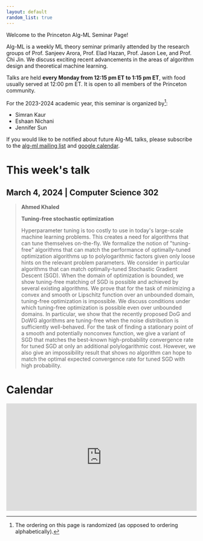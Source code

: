 ```yaml
---
layout: default
random_list: true
---
```


Welcome to the Princeton Alg-ML Seminar Page! 

Alg-ML is a weekly ML theory seminar primarily attended by the research groups of Prof. Sanjeev Arora, Prof. Elad Hazan, Prof. Jason Lee, and Prof. Chi Jin. 
We discuss exciting recent advancements in the areas of algorithm design and theoretical machine learning. 

Talks are held **every Monday from 12:15 pm ET to 1:15 pm ET**, with food usually served at 12:00 pm ET. It is open to all members of the Princeton community. 

For the 2023-2024 academic year, this seminar is organized by[^1]:
<ul id="namesList">
    <li>Simran Kaur</li>
    <li>Eshaan Nichani</li>
    <li>Jennifer Sun</li>
</ul>


If you would like to be notified about future Alg-ML talks, please subscribe to the [alg-ml mailing list](https://lists.cs.princeton.edu/mailman/listinfo/alg-ml-reading-group) and [google calendar](https://calendar.google.com/calendar/u/1?cid=Y185ZWQxMzVmOGMxN2JjZmNhYjAyOTk3ZGU0YTg0YzRhZDkyMjE1NTcwMGRhZjg1YjgzODJjZmUzNTBhNTk0MTQ3QGdyb3VwLmNhbGVuZGFyLmdvb2dsZS5jb20).

# This week's talk
## March 4, 2024 | Computer Science 302

> **Ahmed Khaled** 
>
> **Tuning-free stochastic optimization**
>
> Hyperparameter tuning is too costly to use in today's large-scale machine learning problems. This creates a need for algorithms that can tune themselves on-the-fly. We formalize the notion of "tuning-free" algorithms that can match the performance of optimally-tuned optimization algorithms up to polylogarithmic factors given only loose hints on the relevant problem parameters. We consider in particular algorithms that can match optimally-tuned Stochastic Gradient Descent (SGD). When the domain of optimization is bounded, we show tuning-free matching of SGD is possible and achieved by several existing algorithms. We prove that for the task of minimizing a convex and smooth or Lipschitz function over an unbounded domain, tuning-free optimization is impossible. We discuss conditions under which tuning-free optimization is possible even over unbounded domains. In particular, we show that the recently proposed DoG and DoWG algorithms are tuning-free when the noise distribution is sufficiently well-behaved. For the task of finding a stationary point of a smooth and potentially nonconvex function, we give a variant of SGD that matches the best-known high-probability convergence rate for tuned SGD at only an additional polylogarithmic cost. However, we also give an impossibility result that shows no algorithm can hope to match the optimal expected convergence rate for tuned SGD with high probability. 

# Calendar
<!--<div class="responsive-iframe-container">
    <iframe src="https://calendar.google.com/calendar/embed?src=c_9ed135f8c17bcfcab02997de4a84c4ad922155700daf85b8382cfe350a594147%40group.calendar.google.com&ctz=America%2FNew_York" allowfullscreen></iframe>
</div>-->

<div style="position: relative; overflow: hidden; width: 100%; padding-top: 56.25%;">
    <iframe src="https://calendar.google.com/calendar/embed?src=c_9ed135f8c17bcfcab02997de4a84c4ad922155700daf85b8382cfe350a594147%40group.calendar.google.com&ctz=America%2FNew_York" style="position: absolute; top: 0; left: 0; width: 100%; height: 100%; border: none;" allowfullscreen></iframe>
</div>
<!-- <iframe src="https://calendar.google.com/calendar/embed?src=c_9ed135f8c17bcfcab02997de4a84c4ad922155700daf85b8382cfe350a594147%40group.calendar.google.com&ctz=America%2FNew_York" style="border: 0" width="800" height="600" frameborder="0" scrolling="no"></iframe>
width=device-width -->


[^1]: The ordering on this page is randomized (as opposed to ordering alphabetically).  
